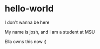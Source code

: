 # hello-world
I don't wanna be here

My name is josh, and I am a student at MSU

Ella owns this now :)
